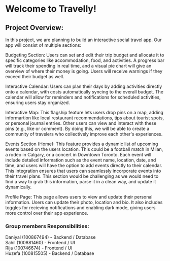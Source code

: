 # Welcome to Travelly!

## Project Overview:

In this project, we are planning to build an interactive social travel app. Our app will consist of multiple sections:

Budgeting Section: Users can set and edit their trip budget and allocate it to specific categories like accommodation, food, and activities. A progress bar will track their spending in real time, and a visual pie chart will give an overview of where their money is going. Users will receive warnings if they exceed their budget as well.

Interactive Calendar: Users can plan their days by adding activities directly onto a calendar, with costs automatically syncing to the overall budget. The calendar will allow for reminders and notifications for scheduled activities, ensuring users stay organized.

Interactive Map: This flagship feature lets users drop pins on a map, adding informartion like local restaurant recommendations, tips about tourist spots, or personal journal entries. Other users can view and interact with these pins (e.g., like or comment). By doing this, we will be able to create a community of travelers who collectively improve each other's experiences.

Events Section (Home): This feature provides a dynamic list of upcoming events based on the users location. This could be a football match in Milan, a rodeo in Calgary, or a concert in Downtown Toronto. Each event will include detailed information such as the event name, location, date, and time, and users will have the option to add events directly to their calendar. This integration ensures that users can seamlessly incorporate events into their travel plans. This section would be challenging as we would need to find a way to grab this information, parse it in a clean way, and update it dynamically.

Profile Page: This page allows users to view and update their personal information. Users can update their photo, location and bio. It also includes toggles for recieving notifications and enabling dark mode, giving users more control over their app experience. 

### Group members Responsibilities:

Daniyal (100867494) - Backend / Database  
Sahil (100881460) - Frontend / UI  
Rija (100746674) - Frontend / UI  
Huzefa (100815505) - Backend / Database  

